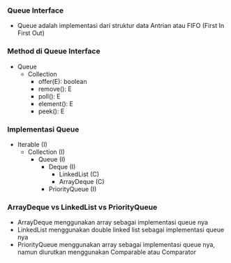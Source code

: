### Queue Interface
- Queue adalah implementasi dari struktur data Antrian atau FIFO (First In First Out)

### Method di Queue Interface
- Queue
  - Collection
    - offer(E): boolean
    - remove(): E
    - poll(): E
    - element(): E
    - peek(): E

### Implementasi Queue
- Iterable (I)
  - Collection (I)
    - Queue (I)
      - Deque (I)
        - LinkedList (C)
        - ArrayDeque (C)
      - PriorityQueue (I)

### ArrayDeque vs LinkedList vs PriorityQueue
- ArrayDeque menggunakan array sebagai implementasi queue nya
- LinkedList menggunakan double linked list sebagai implementasi queue nya
- PriorityQueue menggunakan array sebagai implementasi queue nya, namun diurutkan menggunakan Comparable atau Comparator

